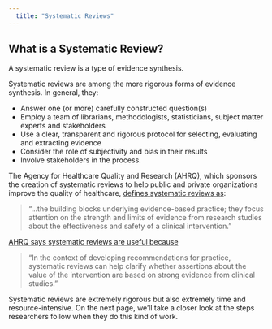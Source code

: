 ```yaml
---
  title: "Systematic Reviews"
---
```


## What is a Systematic Review?


A systematic review is a type of evidence synthesis. 

Systematic reviews are among the more rigorous forms of evidence synthesis. In general, they:

- Answer one (or more) carefully constructed question(s)
- Employ a team of librarians, methodologists, statisticians, subject matter experts and stakeholders
- Use a clear, transparent and rigorous protocol for selecting, evaluating and extracting evidence 
- Consider the role of subjectivity and bias in their results
- Involve stakeholders in the process.  

The Agency for Healthcare Quality and Research (AHRQ), which sponsors the creation of systematic reviews to help public and private organizations improve the quality of healthcare, <a href="https://effectivehealthcare.ahrq.gov/ehc/products/628/2480/thromboembolism-update-report-170622.pdf" target="_blank">defines systematic reviews as</a>:

> “...the building blocks underlying evidence-based practice; they focus attention on the strength and limits of evidence from research studies about the effectiveness and safety of a clinical intervention.”


<a href="https://effectivehealthcare.ahrq.gov/ehc/products/628/2480/thromboembolism-update-report-170622.pdf" target="_blank">AHRQ says systematic reviews are useful because</a>



> “In the context of developing recommendations for practice, systematic reviews can help clarify whether assertions about the value of the intervention are based on strong evidence from clinical studies.” 

Systematic reviews are extremely rigorous but also extremely time and resource-intensive. 
On the next page, we’ll take a closer look at the steps researchers follow when they do this kind of work.

